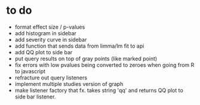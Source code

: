 
# to do

- format effect size / p-values 
- add histogram in sidebar
- add severity curve in sidebar
- add function that sends data from limma/lm fit to api
- add QQ plot to side bar
- put query results on top of gray points (like marked point)
- fix errors with low pvalues being converted to zeroes when going 
  from R to javascript
- refracture out query listeners
- implement multiple studies version of graph
- make listener factory that fx. takes string 'qq' and returns 
  QQ plot to side bar listener.
